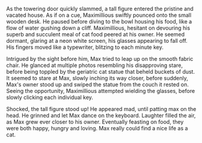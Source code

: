 As the towering door quickly slammed, a tall figure entered the pristine and vacated house. As if on a cue, Maximillious swiftly pounced onto the small wooden desk. He paused before diving to the bowl housing his food, like a flow of water gushing down a cliff. Maximillious, hesitant on devouring his superb and succulent meal of cat food peered at his owner. He seemed dormant, glaring at a neon white screen, his glasses appearing to fall off. His fingers moved like a typewriter, blitzing to each minute key.

Intrigued by the sight before him, Max tried to leap up on the smooth fabric chair. He glanced at multiple photos resembling his disapproving stare, before being toppled by the geriatric cat statue that beheld buckets of dust. It seemed to stare at Max, slowly inching its way closer, before suddenly, Max's owner stood up and swiped the statue from the couch it rested on. Seeing the opportunity, Maximillious attempted wielding the glasses, before slowly clicking each individual key.

Shocked, the tall figure stood up! He appeared mad, until patting max on the head. He grinned and let Max dance on the keyboard. Laughter filled the air, as Max grew ever closer to his owner. Eventually feasting on food, they were both happy, hungry and loving. Max really could find a nice life as a cat.
